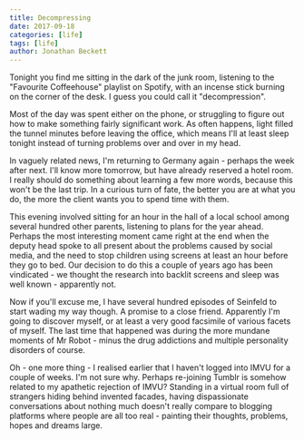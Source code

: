 ```yaml
---
title: Decompressing
date: 2017-09-18
categories: [life]
tags: [life]
author: Jonathan Beckett
---
```


Tonight you find me sitting in the dark of the junk room, listening to the "Favourite Coffeehouse" playlist on Spotify, with an incense stick burning on the corner of the desk. I guess you could call it "decompression".

Most of the day was spent either on the phone, or struggling to figure out how to make something fairly significant work. As often happens, light filled the tunnel minutes before leaving the office, which means I'll at least sleep tonight instead of turning problems over and over in my head.

In vaguely related news, I'm returning to Germany again - perhaps the week after next. I'll know more tomorrow, but have already reserved a hotel room. I really should do something about learning a few more words, because this won't be the last trip. In a curious turn of fate, the better you are at what you do, the more the client wants you to spend time with them.

This evening involved sitting for an hour in the hall of a local school among several hundred other parents, listening to plans for the year ahead. Perhaps the most interesting moment came right at the end when the deputy head spoke to all present about the problems caused by social media, and the need to stop children using screens at least an hour before they go to bed. Our decision to do this a couple of years ago has been vindicated - we thought the research into backlit screens and sleep was well known - apparently not.

Now if you'll excuse me, I have several hundred episodes of Seinfeld to start wading my way though. A promise to a close friend. Apparently I'm going to discover myself, or at least a very good facsimile of various facets of myself. The last time that happened was during the more mundane moments of Mr Robot - minus the drug addictions and multiple personality disorders of course.

Oh - one more thing - I realised earlier that I haven't logged into IMVU for a couple of weeks. I'm not sure why. Perhaps re-joining Tumblr is somehow related to my apathetic rejection of IMVU? Standing in a virtual room full of strangers hiding behind invented facades, having dispassionate conversations about nothing much doesn't really compare to blogging platforms where people are all too real - painting their thoughts, problems, hopes and dreams large.